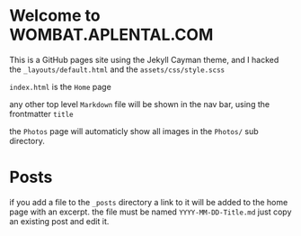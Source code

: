 # Welcome to WOMBAT.APLENTAL.COM

This is a GitHub pages site using the Jekyll Cayman theme, and I hacked the `_layouts/default.html` and the `assets/css/style.scss`

`index.html` is the `Home` page 

any other top level `Markdown` file will be shown in the nav bar, using the frontmatter `title`

the `Photos` page will automaticly show all images in the `Photos/` sub directory.

# Posts

if you add a file to the `_posts` directory a link to it will be added to the home page with an excerpt.  the file must be named `YYYY-MM-DD-Title.md` just copy an existing post and edit it.
